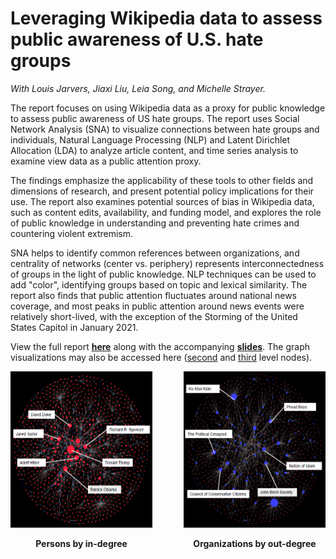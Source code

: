 # Leveraging Wikipedia data to assess public awareness of U.S. hate groups

*With Louis Jarvers, Jiaxi Liu, Leia Song, and Michelle Strayer.*

The report focuses on using Wikipedia data as a proxy for public knowledge to assess public awareness of US hate groups. The report uses Social Network Analysis (SNA) to visualize connections between hate groups and individuals, Natural Language Processing (NLP) and Latent Dirichlet Allocation (LDA) to analyze article content, and time series analysis to examine view data as a public attention proxy. 

The findings emphasize the applicability of these tools to other fields and dimensions of research, and present potential policy implications for their use. The report also examines potential sources of bias in Wikipedia data, such as content edits, availability, and funding model, and explores the role of public knowledge in understanding and preventing hate crimes and countering violent extremism.

SNA helps to identify common references between organizations, and centrality of networks (center vs. periphery) represents interconnectedness of groups in the light of public knowledge. NLP techniques can be used to add "color", identifying groups based on topic and lexical similarity. The report also finds that public attention fluctuates around national news coverage, and most peaks in public attention around news events were relatively short-lived, with the exception of the Storming of the United States Capitol in January 2021.

View the full report **[here](pages-assets/wikihate/JKLSS-report.pdf)** along with the accompanying **[slides](pages-assets/wikihate/JKLSS-slides.pdf)**. The graph visualizations may also be accessed here ([second](https://bit.ly/3g4HJjP) and [third](https://bit.ly/3uNzVXH) level nodes).

<div style="display: flex; justify-content: center; align-items: center;">
  <div style="display: inline-block; margin-right: 50px;">
    <img src="pages-assets/img/snaplot.png" style="width: 300px; height: 250px;">
    <p style="text-align: center; font-weight: bold;">Persons by in-degree</p>
  </div>
  <div style="display: inline-block;">
    <img src="pages-assets/img/snaplot2.png" style="width: 300px; height: 250px;">
    <p style="text-align: center; font-weight: bold;">Organizations by out-degree</p>
  </div>
</div>

